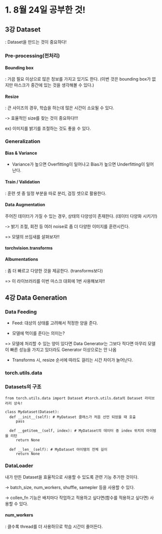 # 1. 8월 24일 공부한 것!

## 3강 Dataset

: Dataset을 만드는 것이 중요하다!

### Pre-processing(전처리)

#### Bounding box

: 가끔 필요 이상으로 많은 정보를 가지고 있기도 한다. (이번 것은 bounding box가 없지만 마스크가 중간에 있는 것을 생각해볼 수 있다.)

#### Resize

: 큰 사이즈의 경우, 학습을 하는데 많은 시간이 소요될 수 있다.

-> 효율적인 size를 찾는 것이 중요하다!!!

ex) 이미지를 밝기를 조절하는 것도 좋을 수 있다.


### Generalization

#### Bias & Variance

- Variance가 높으면 Overfitting이 일어나고 Bias가 높으면 Underfitting이 일어난다.

#### Train / Validation

: 훈련 셋 중 일정 부분을 따로 분리, 검징 셋으로 활용한다.

#### Data Augmentation

주어진 데이터가 가질 수 있는 경우, 상태의 다양성이 존재한다. (데이터 다양화 시키기!)

-> 밝기 조절, 회전 등 여러 noise로 좀 더 다양한 이미지를 훈련시킨다.

=> 모델의 쓰임새를 살펴보자!!

#### torchvision.transforms

#### Albumentations

: 좀 더 빠르고 다양한 것을 제공한다. (transforms보다)

=> 이 라이브러리를 이번 마스크 대회에 1번 사용해보자!!

## 4강 Data Generation

### Data Feeding

- Feed: 대상의 상태를 고려해서 적정한 양을 준다.

* 모델에 먹이를 준다는 의미는?

=> 모델에 처리할 수 있는 양이 있다면 Data Generator는 그보다 적다면 아무리 모델이 빠른 성능을 가지고 있더라도 Generator 이상으로는 안 나옴

* Transforms 시, resize 순서에 따라도 걸리는 시간 차이가 늘어난다.

### torch.utils.data

### Datasets의 구조

~~~
from torch.utils.data import Dataset #torch.utils.data의 Dataset 라이브러리 상속!

class Mydataset(Dataset):
  def __init__(self): # MyDataset 클래스가 처음 선언 되었을 때 호출
     pass
  
  def __getitem__(self, index): # MyDataset의 데이터 중 index 위치의 아이템을 리턴
     return None
  
  def __len__(self): # MyDataset 아이템의 전체 길이
     return None
~~~

### DataLoader

내가 만든 Dataset을 효율적으로 사용할 수 있도록 관련 기능 추가한 것이다.

-> batch_size, num_workers, shuffle, samepler 등을 사용할 수 있다.

-> collen_fn 기능은 배치마다 작업하고 적용하고 싶다면(함수를 적용하고 싶다면) 사용할 수 있다.

#### num_workers

: 클수록 thread를 더 사용하므로 학습 시간이 줄어든다.


